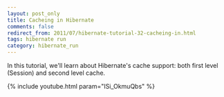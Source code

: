 ```yaml
---           
layout: post_only
title: Cacheing in Hibernate
comments: false
redirect_from: 2011/07/hibernate-tutorial-32-cacheing-in.html
tags: hibernate run
category: hibernate_run
---
```


In this tutorial, we'll learn about Hibernate's cache support: both first level (Session) and second level cache.

{% include youtube.html param="ISi_OkmuQbs" %}
